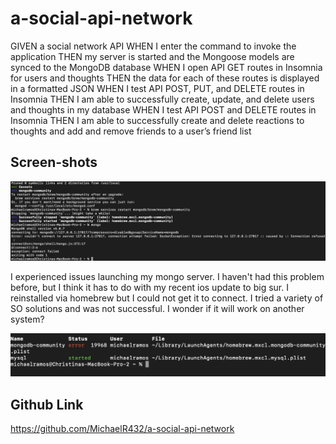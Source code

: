 # a-social-api-network

GIVEN a social network API
WHEN I enter the command to invoke the application
THEN my server is started and the Mongoose models are synced to the MongoDB database
WHEN I open API GET routes in Insomnia for users and thoughts
THEN the data for each of these routes is displayed in a formatted JSON
WHEN I test API POST, PUT, and DELETE routes in Insomnia
THEN I am able to successfully create, update, and delete users and thoughts in my database
WHEN I test API POST and DELETE routes in Insomnia
THEN I am able to successfully create and delete reactions to thoughts and add and remove friends to a user’s friend list

## Screen-shots

![Screenshot](/assets/ss1.png)

I experienced issues launching my mongo server. I haven't had this problem before, but I think it has to do with my recent ios update to big sur. I reinstalled via homebrew but I could not get it to connect. I tried a variety of SO solutions and was not successful. I wonder if it will work on another system?

![Screenshot](/assets/ss2.png)

## Github Link

https://github.com/MichaelR432/a-social-api-network

